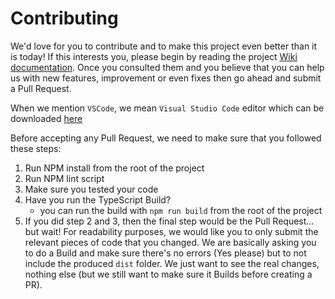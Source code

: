 # Contributing

We'd love for you to contribute and to make this project even better than it is today! If this interests you, please begin by reading the project [Wiki documentation](https://github.com/ghiscoding/ws-conventional-version-roller/wiki). Once you consulted them and you believe that you can help us with new features, improvement or even fixes then go ahead and submit a Pull Request.

When we mention `VSCode`, we mean `Visual Studio Code` editor which can be downloaded [here](https://code.visualstudio.com)

Before accepting any Pull Request, we need to make sure that you followed these steps:
1. Run NPM install from the root of the project
2. Run NPM lint script
3. Make sure you tested your code
4. Have you run the TypeScript Build?
   - you can run the build with `npm run build` from the root of the project
4. If you did step 2 and 3, then the final step would be the Pull Request... but wait! For readability purposes, we would like you to only submit the relevant pieces of code that you changed. We are basically asking you to do a Build and make sure there's no errors (Yes please) but to not include the produced `dist` folder. We just want to see the real changes, nothing else (but we still want to make sure it Builds before creating a PR).
